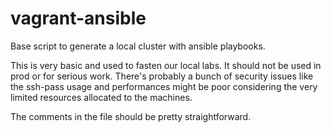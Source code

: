 # vagrant-ansible
Base script to generate a local cluster with ansible playbooks.

This is very basic and used to fasten our local labs. It should not be used in prod or for serious work. There's probably a bunch of security issues like the ssh-pass usage and performances might be poor considering the very limited resources allocated to the machines.

The comments in the file should be pretty straightforward.
